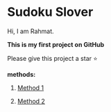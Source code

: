 # Sudoku Slover
Hi, I am Rahmat.

**This is my first project on GitHub**

Please give this project a star ⭐

**methods:**
<!-- <br> -->
1. <a href="https://github.com/EnAnsari/sudoku/tree/main/method_1">Method 1</a>
<!-- <br> -->
2. <a href="https://github.com/EnAnsari/sudoku/tree/main/method_2">Method 2</a>
